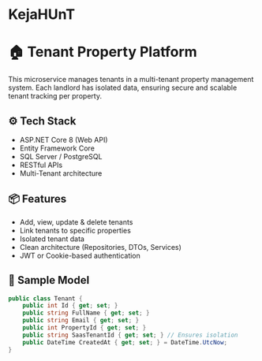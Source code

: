 
# KejaHUnT

# 🏠 Tenant Property Platform

This microservice manages tenants in a multi-tenant property management system. Each landlord has isolated data, ensuring secure and scalable tenant tracking per property.

## ⚙️ Tech Stack

- ASP.NET Core 8 (Web API)
- Entity Framework Core
- SQL Server / PostgreSQL
- RESTful APIs
- Multi-Tenant architecture 

## 📦 Features

- Add, view, update & delete tenants
- Link tenants to specific properties
- Isolated tenant data 
- Clean architecture (Repositories, DTOs, Services)
- JWT or Cookie-based authentication 

## 🧪 Sample Model

```csharp
public class Tenant {
    public int Id { get; set; }
    public string FullName { get; set; }
    public string Email { get; set; }
    public int PropertyId { get; set; }
    public string SaasTenantId { get; set; } // Ensures isolation
    public DateTime CreatedAt { get; set; } = DateTime.UtcNow;
}

